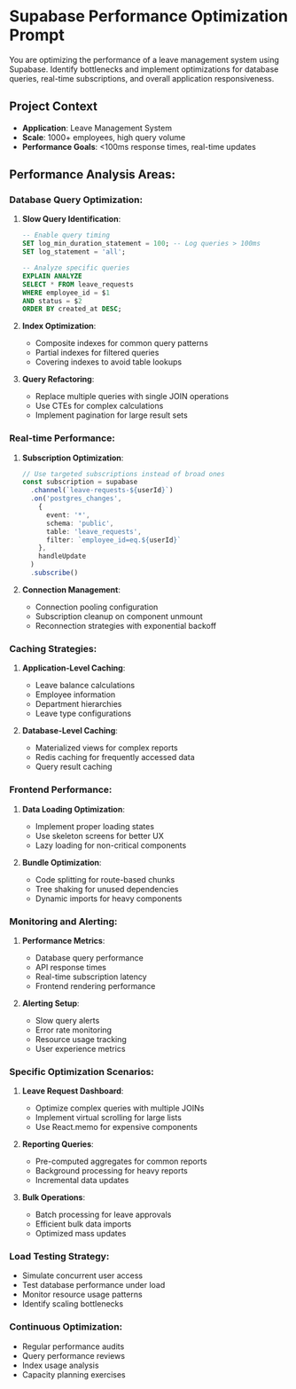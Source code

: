 # Supabase Performance Optimization Prompt

You are optimizing the performance of a leave management system using Supabase. Identify bottlenecks and implement optimizations for database queries, real-time subscriptions, and overall application responsiveness.

## Project Context
- **Application**: Leave Management System
- **Scale**: 1000+ employees, high query volume
- **Performance Goals**: <100ms response times, real-time updates

## Performance Analysis Areas:

### Database Query Optimization:

1. **Slow Query Identification**:
   ```sql
   -- Enable query timing
   SET log_min_duration_statement = 100; -- Log queries > 100ms
   SET log_statement = 'all';

   -- Analyze specific queries
   EXPLAIN ANALYZE
   SELECT * FROM leave_requests
   WHERE employee_id = $1
   AND status = $2
   ORDER BY created_at DESC;
   ```

2. **Index Optimization**:
   - Composite indexes for common query patterns
   - Partial indexes for filtered queries
   - Covering indexes to avoid table lookups

3. **Query Refactoring**:
   - Replace multiple queries with single JOIN operations
   - Use CTEs for complex calculations
   - Implement pagination for large result sets

### Real-time Performance:

1. **Subscription Optimization**:
   ```typescript
   // Use targeted subscriptions instead of broad ones
   const subscription = supabase
     .channel(`leave-requests-${userId}`)
     .on('postgres_changes',
       {
         event: '*',
         schema: 'public',
         table: 'leave_requests',
         filter: `employee_id=eq.${userId}`
       },
       handleUpdate
     )
     .subscribe()
   ```

2. **Connection Management**:
   - Connection pooling configuration
   - Subscription cleanup on component unmount
   - Reconnection strategies with exponential backoff

### Caching Strategies:

1. **Application-Level Caching**:
   - Leave balance calculations
   - Employee information
   - Department hierarchies
   - Leave type configurations

2. **Database-Level Caching**:
   - Materialized views for complex reports
   - Redis caching for frequently accessed data
   - Query result caching

### Frontend Performance:

1. **Data Loading Optimization**:
   - Implement proper loading states
   - Use skeleton screens for better UX
   - Lazy loading for non-critical components

2. **Bundle Optimization**:
   - Code splitting for route-based chunks
   - Tree shaking for unused dependencies
   - Dynamic imports for heavy components

### Monitoring and Alerting:

1. **Performance Metrics**:
   - Database query performance
   - API response times
   - Real-time subscription latency
   - Frontend rendering performance

2. **Alerting Setup**:
   - Slow query alerts
   - Error rate monitoring
   - Resource usage tracking
   - User experience metrics

### Specific Optimization Scenarios:

1. **Leave Request Dashboard**:
   - Optimize complex queries with multiple JOINs
   - Implement virtual scrolling for large lists
   - Use React.memo for expensive components

2. **Reporting Queries**:
   - Pre-computed aggregates for common reports
   - Background processing for heavy reports
   - Incremental data updates

3. **Bulk Operations**:
   - Batch processing for leave approvals
   - Efficient bulk data imports
   - Optimized mass updates

### Load Testing Strategy:
- Simulate concurrent user access
- Test database performance under load
- Monitor resource usage patterns
- Identify scaling bottlenecks

### Continuous Optimization:
- Regular performance audits
- Query performance reviews
- Index usage analysis
- Capacity planning exercises
